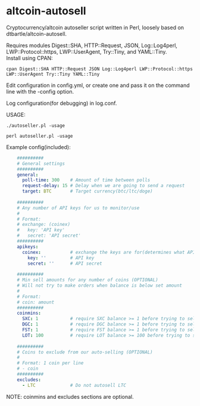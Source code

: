 altcoin-autosell
================

Cryptocurrency/altcoin autoseller script written in Perl, loosely based on dtbartle/altcoin-autosell.

Requires modules Digest::SHA, HTTP::Request, JSON, Log::Log4perl, LWP::Protocol::https, LWP::UserAgent, Try::Tiny, and YAML::Tiny.  
Install using CPAN:
```shell
cpan Digest::SHA HTTP::Request JSON Log::Log4perl LWP::Protocol::https LWP::UserAgent Try::Tiny YAML::Tiny
```

Edit configuration in config.yml, or create one and pass it on the command line with the -config option.

Log configuration(for debugging) in log.conf.

USAGE:
```shell
./autoseller.pl -usage
```
```shell
perl autoseller.pl -usage
```

Example config(included):
```yaml
    ##########
    # General settings
    ##########
    general:
      poll-time: 300    # Amount of time between polls
      request-delay: 15 # Delay when we are going to send a request
      target: BTC       # Target currency(btc/ltc/doge)
    
    ##########
    # Any number of API keys for us to monitor/use
    # 
    # Format:
    # exchange: (coinex)
    #   key: 'API key'
    #   secret: 'API secret'
    ##########
    apikeys:
      coinex:           # exchange the keys are for(determines what API we need to use)
        key: ''         # API key
        secret: ''      # API secret
    
    ##########
    # Min sell amounts for any number of coins (OPTIONAL)
    # Will not try to make orders when balance is below set amount
    # 
    # Format:
    # coin: amount
    ##########
    coinmins:
      SXC: 1            # require SXC balance >= 1 before trying to sell
      DGC: 1            # require DGC balance >= 1 before trying to sell
      FST: 1            # require FST balance >= 1 before trying to sell
      LOT: 100          # require LOT balance >= 100 before trying to sell
    
    ##########
    # Coins to exclude from our auto-selling (OPTIONAL)
    #
    # Format: 1 coin per line
    # - coin
    ##########
    excludes:
      - LTC             # Do not autosell LTC
```
NOTE: coinmins and excludes sections are optional.
